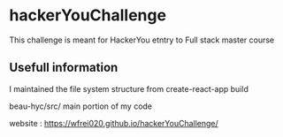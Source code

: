 # hackerYouChallenge

This challenge is meant for HackerYou etntry to Full stack master course

## Usefull information

I maintained the file system structure from create-react-app build


beau-hyc/src/  main portion of my code

website : https://wfrei020.github.io/hackerYouChallenge/
